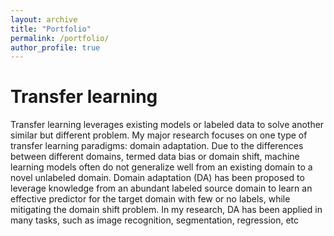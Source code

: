 ```yaml
---
layout: archive
title: "Portfolio"
permalink: /portfolio/
author_profile: true
---
```



# Transfer learning

Transfer learning leverages existing models or labeled data to solve another similar but different problem. My major research focuses on one type of transfer learning paradigms: domain adaptation. Due to the differences between different domains, termed data bias or domain shift, machine learning models often do not generalize well from an existing domain to a novel unlabeled domain. Domain adaptation (DA) has been proposed to leverage knowledge from an abundant labeled source domain to learn an effective predictor for the target domain with few or no labels, while mitigating the domain shift problem. In my research, DA has been applied in many tasks, such as image recognition, segmentation, regression, etc
